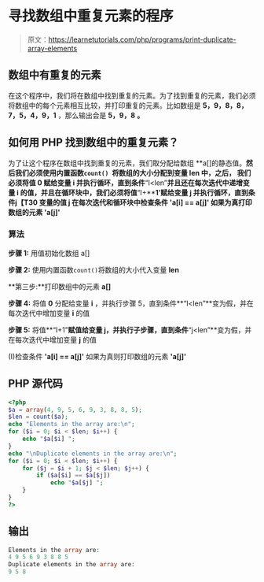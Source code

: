 # 寻找数组中重复元素的程序

> 原文：<https://learnetutorials.com/php/programs/print-duplicate-array-elements>

## 数组中有重复的元素

在这个程序中，我们将在数组中找到重复的元素。为了找到重复的元素，我们必须将数组中的每个元素相互比较，并打印重复的元素。比如数组是 **5，9，8，8，7，5，4，9，1** ，那么输出会是 **5，9，8** **。**

## 如何用 PHP 找到数组中的重复元素？

为了让这个程序在数组中找到重复的元素，我们取分配给数组 **a[]的静态值。**然后我们必须使用内置函数`count() `将数组的大小分配到变量 **len** 中，之后， 我们必须将值 **0** 赋给变量 **i** 并执行循环，直到条件**“I<len”**并且还在每次迭代中递增变量 **i** 的值，并且在循环块中，我们必须将值**“I+****1’**赋给变量 **j** 并执行循环，直到条件**j【T30 变量的值 **j** 在每次迭代和循环块中检查条件 **'a[i] == a[j]'** 如果为真打印数组的元素 **'a[j]'****

### 算法

**步骤 1:** 用值初始化数组 a[]

**步骤 2:** 使用内置函数`count()`将数组的大小代入变量 **len**

**第三步:**打印数组中的元素 **a[]**

**步骤 4:** 将值 **0** 分配给变量 **i** ，并执行步骤 5，直到条件**“I<len”**变为假，并在每次迭代中增加变量 **i** 的值

**步骤 5:** 将值**“I+1”**赋值给变量 j，并执行子步骤，直到条件**“j<len”**变为假，并在每次迭代中增加变量 **j** 的值

(I)检查条件 **'a[i] == a[j]'** 如果为真则打印数组的元素 **'a[j]'**

## PHP 源代码

```php
<?php
$a = array(4, 9, 5, 6, 9, 3, 8, 8, 5);
$len = count($a);
echo "Elements in the array are:\n";
for ($i = 0; $i < $len; $i++) {
    echo "$a[$i] ";
}
echo "\nDuplicate elements in the array are:\n";
for ($i = 0; $i < $len; $i++) {
    for ($j = $i + 1; $j < $len; $j++) {
        if ($a[$i] == $a[$j])
            echo "$a[$j] ";
    }
}
?>

```

## 输出

```php
Elements in the array are:
4 9 5 6 9 3 8 8 5
Duplicate elements in the array are:
9 5 8
```